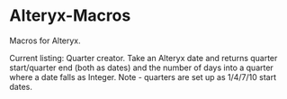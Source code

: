# Alteryx-Macros
Macros for Alteryx.

Current listing:
Quarter creator. Take an Alteryx date and returns quarter start/quarter end (both as dates) and the number of days into a quarter where a date falls as Integer. Note - quarters are set up as 1/4/7/10 start dates.
